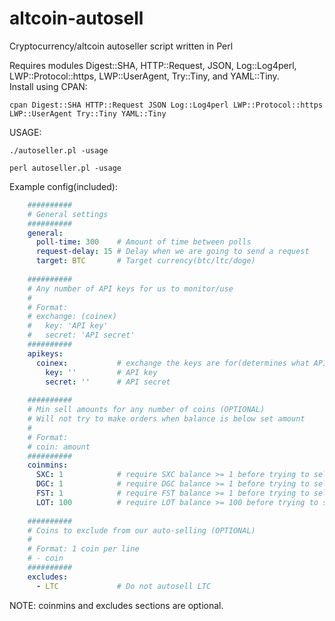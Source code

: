 altcoin-autosell
================

Cryptocurrency/altcoin autoseller script written in Perl

Requires modules Digest::SHA, HTTP::Request, JSON, Log::Log4perl, LWP::Protocol::https, LWP::UserAgent, Try::Tiny, and YAML::Tiny.  
Install using CPAN:
```shell
cpan Digest::SHA HTTP::Request JSON Log::Log4perl LWP::Protocol::https LWP::UserAgent Try::Tiny YAML::Tiny
```
  
USAGE:
```shell
./autoseller.pl -usage
```
```shell
perl autoseller.pl -usage
```

Example config(included):
```yaml
    ##########
    # General settings
    ##########
    general:
      poll-time: 300    # Amount of time between polls
      request-delay: 15 # Delay when we are going to send a request
      target: BTC       # Target currency(btc/ltc/doge)
    
    ##########
    # Any number of API keys for us to monitor/use
    # 
    # Format:
    # exchange: (coinex)
    #   key: 'API key'
    #   secret: 'API secret'
    ##########
    apikeys:
      coinex:           # exchange the keys are for(determines what API we need to use)
        key: ''         # API key
        secret: ''      # API secret
    
    ##########
    # Min sell amounts for any number of coins (OPTIONAL)
    # Will not try to make orders when balance is below set amount
    # 
    # Format:
    # coin: amount
    ##########
    coinmins:
      SXC: 1            # require SXC balance >= 1 before trying to sell
      DGC: 1            # require DGC balance >= 1 before trying to sell
      FST: 1            # require FST balance >= 1 before trying to sell
      LOT: 100          # require LOT balance >= 100 before trying to sell
    
    ##########
    # Coins to exclude from our auto-selling (OPTIONAL)
    #
    # Format: 1 coin per line
    # - coin
    ##########
    excludes:
      - LTC             # Do not autosell LTC
```
NOTE: coinmins and excludes sections are optional.
